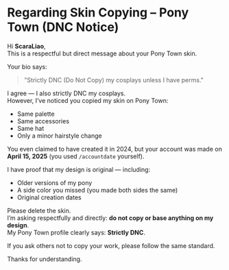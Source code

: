 # Regarding Skin Copying – Pony Town (DNC Notice)

Hi **ScaraLiao**,  
This is a respectful but direct message about your Pony Town skin.

Your bio says:

> "Strictly DNC (Do Not Copy) my cosplays unless I have perms."

I agree — I also strictly DNC my cosplays.  
However, I’ve noticed you copied my skin on Pony Town:

- Same palette  
- Same accessories  
- Same hat  
- Only a minor hairstyle change

You even claimed to have created it in 2024, but your account was made on **April 15, 2025** (you used `/accountdate` yourself).

I have proof that my design is original — including:

- Older versions of my pony  
- A side color you missed (you made both sides the same)  
- Original creation dates  

Please delete the skin.  
I’m asking respectfully and directly: **do not copy or base anything on my design**.  
My Pony Town profile clearly says: **Strictly DNC**.

If you ask others not to copy your work, please follow the same standard.

Thanks for understanding.
